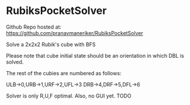 RubiksPocketSolver
==================

Github Repo hosted at: https://github.com/pranavmaneriker/RubiksPocketSolver

Solve a 2x2x2 Rubik's cube with BFS

Please note that cube initial state should be an orientation
in which DBL is solved.

The rest of the cubies are numbered as follows:


ULB->0,URB->1,URF->2,UFL->3
DRB->4,DRF->5,DFL->6

Solver is only R,U,F  optimal. Also, no GUI yet. TODO
